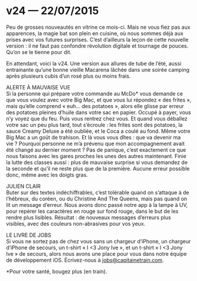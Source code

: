 # v24 — 22/07/2015

Peu de grosses nouveautés en vitrine ce mois-ci. Mais ne vous fiez pas aux apparences, la magie bat son plein en cuisine, où nous sommes déjà aux prises avec vos futures surprises. C’est d’ailleurs la leçon de cette nouvelle version&nbsp;: il ne faut pas confondre révolution digitale et tournage de pouces. Qu’on se le tienne pour dit.

En attendant, voici la v24. Une version aux allures de tube de l’été, aussi entrainante qu’une bonne vieille Macarena lâchée dans une soirée camping après plusieurs cubis d’un rosé plus ou moins frais.

ALERTE À MAUVAISE VUE<br />
Si la personne qui prépare votre commande au McDo&ast; vous demande ce que vous voulez avec votre Big Mac, et que vous lui répondez «&nbsp;des frites&nbsp;», mais qu’elle comprend «&nbsp;euh… des potatoes&nbsp;», alors elle glisse par erreur des potatoes pleines d’huile dans votre sac en papier. Occupé à payer, vous n’y voyez que du feu. Puis vous rentrez chez vous. Et quand vous déballez votre sac un peu plus tard, tout s’écroule&nbsp;: les frites sont des potatoes, la sauce Creamy Deluxe a été oubliée, et le Coca a coulé au fond. Même votre Big Mac a un goût de trahison. Et là vous vous dîtes&nbsp;: que va devenir ma vie&nbsp;? Pourquoi personne ne m’a prévenu que mon accompagnement avait été changé au dernier moment&nbsp;? Pas de panique, c’est exactement ce que nous faisons avec les gares proches les unes des autres maintenant. Finie la lutte des classes aussi&nbsp;: plus de mauvaise surprise si vous demandez de la seconde et qu’il ne reste plus que de la première. Aucune erreur possible donc, même avec les doigts gras.

JULIEN CLAIR<br />
Buter sur des textes indéchiffrables, c’est tolérable quand on s’attaque à de l’hébreux, du coréen, ou du Christine And The Queens, mais pas quand on lit un message d’erreur. Nous avons donc passé notre app à la lampe à UV, pour repérer les caractères en rouge sur fond rouge, dans le but de les rendre plus lisibles. Résultat&nbsp;: de nouveaux messages d’erreurs plus visibles, avec des couleurs non-abrasives pour vos yeux.

LE LIVRE DE JOBS<br />
Si vous ne sortez pas de chez vous sans un chargeur d’iPhone, un chargeur d’iPhone de secours, un t-shirt «&nbsp;I <3 Jony Ive&nbsp;», et un t-shirt «&nbsp;I <3 Jony Ive&nbsp;» de secours, alors nous avons une place pour vous dans notre équipe de développement iOS. Écrivez-nous à jobs@capitainetrain.com.

&ast;Pour votre santé, bougez plus (en train).
